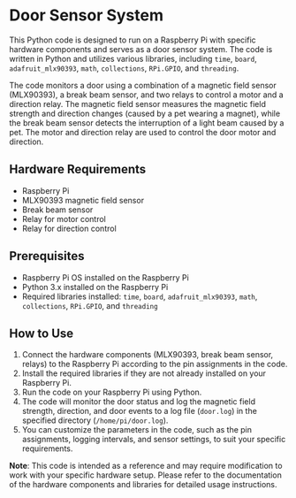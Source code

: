 # Door Sensor System

This Python code is designed to run on a Raspberry Pi with specific hardware components and serves as a door sensor system. The code is written in Python and utilizes various libraries, including `time`, `board`, `adafruit_mlx90393`, `math`, `collections`, `RPi.GPIO`, and `threading`.

The code monitors a door using a combination of a magnetic field sensor (MLX90393), a break beam sensor, and two relays to control a motor and a direction relay. The magnetic field sensor measures the magnetic field strength and direction changes (caused by a pet wearing a magnet), while the break beam sensor detects the interruption of a light beam caused by a pet. The motor and direction relay are used to control the door motor and direction.

## Hardware Requirements
- Raspberry Pi
- MLX90393 magnetic field sensor
- Break beam sensor
- Relay for motor control
- Relay for direction control

## Prerequisites
- Raspberry Pi OS installed on the Raspberry Pi
- Python 3.x installed on the Raspberry Pi
- Required libraries installed: `time`, `board`, `adafruit_mlx90393`, `math`, `collections`, `RPi.GPIO`, and `threading`

## How to Use
1. Connect the hardware components (MLX90393, break beam sensor, relays) to the Raspberry Pi according to the pin assignments in the code.
2. Install the required libraries if they are not already installed on your Raspberry Pi.
3. Run the code on your Raspberry Pi using Python.
4. The code will monitor the door status and log the magnetic field strength, direction, and door events to a log file (`door.log`) in the specified directory (`/home/pi/door.log`).
5. You can customize the parameters in the code, such as the pin assignments, logging intervals, and sensor settings, to suit your specific requirements.

**Note**: This code is intended as a reference and may require modification to work with your specific hardware setup. Please refer to the documentation of the hardware components and libraries for detailed usage instructions.



